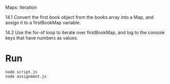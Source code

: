 Maps: Iteration

14.1 Convert the first book object from the books array into a Map, and assign it to a firstBookMap variable.

14.2 Use the for-of loop to iterate over firstBookMap, and log to the console keys that have numbers as values.

# Run

```
node script.js
node assignment.js
```
